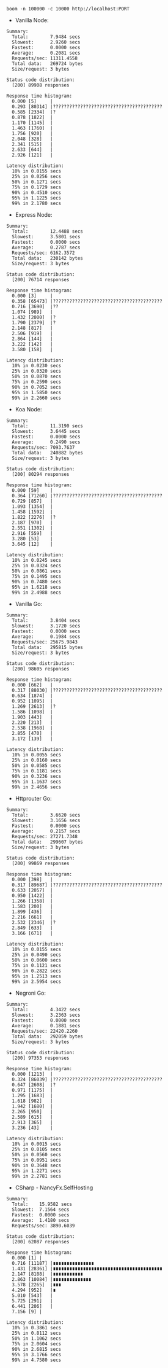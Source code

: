 ```boom -n 100000 -c 10000 http://localhost:PORT```

- Vanilla Node:

```
Summary:
  Total:        7.9484 secs
  Slowest:      2.9260 secs
  Fastest:      0.0000 secs
  Average:      0.2081 secs
  Requests/sec: 11311.4558
  Total data:   269724 bytes
  Size/request: 3 bytes

Status code distribution:
  [200] 89908 responses

Response time histogram:
  0.000 [5]     |
  0.293 [80314] |????????????????????????????????????????
  0.585 [2334]  |?
  0.878 [1822]  |
  1.170 [1145]  |
  1.463 [1760]  |
  1.756 [920]   |
  2.048 [328]   |
  2.341 [515]   |
  2.633 [644]   |
  2.926 [121]   |

Latency distribution:
  10% in 0.0155 secs
  25% in 0.0256 secs
  50% in 0.1271 secs
  75% in 0.1729 secs
  90% in 0.4510 secs
  95% in 1.1225 secs
  99% in 2.1780 secs
```


- Express Node:

```
Summary:
  Total:        12.4488 secs
  Slowest:      3.5801 secs
  Fastest:      0.0000 secs
  Average:      0.2787 secs
  Requests/sec: 6162.3572
  Total data:   230142 bytes
  Size/request: 3 bytes

Status code distribution:
  [200] 76714 responses

Response time histogram:
  0.000 [3]     |
  0.358 [65473] |????????????????????????????????????????
  0.716 [3690]  |??
  1.074 [989]   |
  1.432 [2000]  |?
  1.790 [2379]  |?
  2.148 [817]   |
  2.506 [919]   |
  2.864 [144]   |
  3.222 [142]   |
  3.580 [158]   |

Latency distribution:
  10% in 0.0230 secs
  25% in 0.0320 secs
  50% in 0.0870 secs
  75% in 0.2590 secs
  90% in 0.7052 secs
  95% in 1.5850 secs
  99% in 2.2660 secs
```


- Koa Node:

```
Summary:
  Total:        11.3190 secs
  Slowest:      3.6445 secs
  Fastest:      0.0000 secs
  Average:      0.2490 secs
  Requests/sec: 7093.7637
  Total data:   240882 bytes
  Size/request: 3 bytes

Status code distribution:
  [200] 80294 responses

Response time histogram:
  0.000 [59]    |
  0.364 [71260] |????????????????????????????????????????
  0.729 [857]   |
  1.093 [1354]  |
  1.458 [1592]  |
  1.822 [2276]  |?
  2.187 [970]   |
  2.551 [1302]  |
  2.916 [559]   |
  3.280 [53]    |
  3.645 [12]    |

Latency distribution:
  10% in 0.0245 secs
  25% in 0.0324 secs
  50% in 0.0861 secs
  75% in 0.1495 secs
  90% in 0.7480 secs
  95% in 1.6218 secs
  99% in 2.4988 secs
```


- Vanilla Go:

```
Summary:
  Total:        3.8404 secs
  Slowest:      3.1720 secs
  Fastest:      0.0000 secs
  Average:      0.1984 secs
  Requests/sec: 25675.9843
  Total data:   295815 bytes
  Size/request: 3 bytes

Status code distribution:
  [200] 98605 responses

Response time histogram:
  0.000 [662]   |
  0.317 [88030] |????????????????????????????????????????
  0.634 [1874]  |
  0.952 [1095]  |
  1.269 [2613]  |?
  1.586 [1098]  |
  1.903 [443]   |
  2.220 [213]   |
  2.538 [1968]  |
  2.855 [470]   |
  3.172 [139]   |

Latency distribution:
  10% in 0.0055 secs
  25% in 0.0160 secs
  50% in 0.0585 secs
  75% in 0.1181 secs
  90% in 0.3236 secs
  95% in 1.1637 secs
  99% in 2.4656 secs
```


- Httprouter Go:

```
Summary:
  Total:        3.6620 secs
  Slowest:      3.1656 secs
  Fastest:      0.0000 secs
  Average:      0.2157 secs
  Requests/sec: 27271.7348
  Total data:   299607 bytes
  Size/request: 3 bytes

Status code distribution:
  [200] 99869 responses

Response time histogram:
  0.000 [398]   |
  0.317 [89687] |????????????????????????????????????????
  0.633 [2057]  |
  0.950 [1422]  |
  1.266 [1358]  |
  1.583 [200]   |
  1.899 [436]   |
  2.216 [661]   |
  2.532 [2346]  |?
  2.849 [633]   |
  3.166 [671]   |

Latency distribution:
  10% in 0.0155 secs
  25% in 0.0490 secs
  50% in 0.0600 secs
  75% in 0.1121 secs
  90% in 0.2822 secs
  95% in 1.2513 secs
  99% in 2.5954 secs
```


- Negroni Go:

```
Summary:
  Total:        4.3422 secs
  Slowest:      3.2363 secs
  Fastest:      0.0000 secs
  Average:      0.1881 secs
  Requests/sec: 22420.2260
  Total data:   292059 bytes
  Size/request: 3 bytes

Status code distribution:
  [200] 97353 responses

Response time histogram:
  0.000 [1213]  |
  0.324 [86039] |????????????????????????????????????????
  0.647 [2608]  |?
  0.971 [1175]  |
  1.295 [1683]  |
  1.618 [982]   |
  1.942 [1680]  |
  2.265 [950]   |
  2.589 [615]   |
  2.913 [365]   |
  3.236 [43]    |

Latency distribution:
  10% in 0.0015 secs
  25% in 0.0105 secs
  50% in 0.0560 secs
  75% in 0.0951 secs
  90% in 0.3648 secs
  95% in 1.2271 secs
  99% in 2.2781 secs
```


- CSharp - NancyFx.SelfHosting

```
Summary:
  Total:	15.9582 secs
  Slowest:	7.1564 secs
  Fastest:	0.0000 secs
  Average:	1.4180 secs
  Requests/sec:	3890.6039

Status code distribution:
  [200]	62087 responses

Response time histogram:
  0.000 [1]	|
  0.716 [11187]	|∎∎∎∎∎∎∎∎∎∎∎∎∎∎∎
  1.431 [28361]	|∎∎∎∎∎∎∎∎∎∎∎∎∎∎∎∎∎∎∎∎∎∎∎∎∎∎∎∎∎∎∎∎∎∎∎∎∎∎∎∎
  2.147 [8188]	|∎∎∎∎∎∎∎∎∎∎∎
  2.863 [10084]	|∎∎∎∎∎∎∎∎∎∎∎∎∎∎
  3.578 [2265]	|∎∎∎
  4.294 [952]	|∎
  5.010 [543]	|
  5.725 [291]	|
  6.441 [206]	|
  7.156 [9]	|

Latency distribution:
  10% in 0.3861 secs
  25% in 0.8112 secs
  50% in 1.1062 secs
  75% in 2.0604 secs
  90% in 2.6815 secs
  95% in 3.1766 secs
  99% in 4.7580 secs
```
